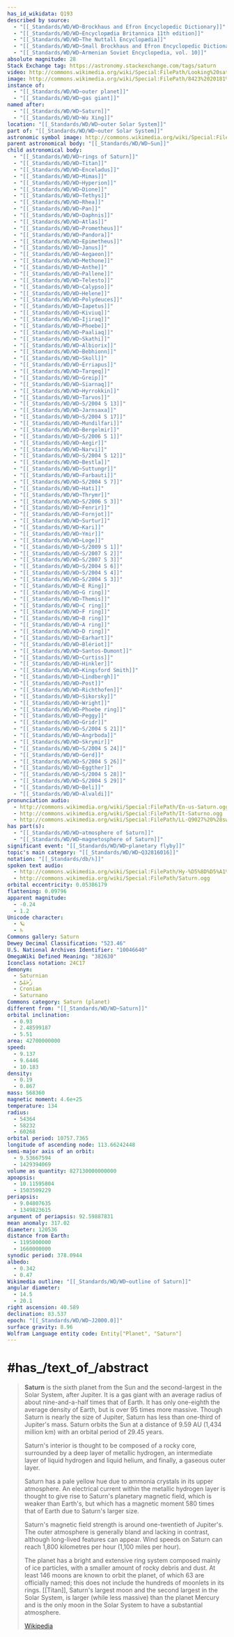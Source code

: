 ```yaml
---
has_id_wikidata: Q193
described by source:
  - "[[_Standards/WD/WD~Brockhaus and Efron Encyclopedic Dictionary]]"
  - "[[_Standards/WD/WD~Encyclopædia Britannica 11th edition]]"
  - "[[_Standards/WD/WD~The Nuttall Encyclopædia]]"
  - "[[_Standards/WD/WD~Small Brockhaus and Efron Encyclopedic Dictionary]]"
  - "[[_Standards/WD/WD~Armenian Soviet Encyclopedia, vol. 10]]"
absolute magnitude: 28
Stack Exchange tag: https://astronomy.stackexchange.com/tags/saturn
video: http://commons.wikimedia.org/wiki/Special:FilePath/Looking%20saturn%20in%20the%20eye.ogv
image: http://commons.wikimedia.org/wiki/Special:FilePath/8423%2020181%201saturn2016.jpg
instance of:
  - "[[_Standards/WD/WD~outer planet]]"
  - "[[_Standards/WD/WD~gas giant]]"
named after:
  - "[[_Standards/WD/WD~Saturn]]"
  - "[[_Standards/WD/WD~Wu Xing]]"
location: "[[_Standards/WD/WD~outer Solar System]]"
part of: "[[_Standards/WD/WD~outer Solar System]]"
astronomic symbol image: http://commons.wikimedia.org/wiki/Special:FilePath/Saturn%20symbol%20%28fixed%20width%29.svg
parent astronomical body: "[[_Standards/WD/WD~Sun]]"
child astronomical body:
  - "[[_Standards/WD/WD~rings of Saturn]]"
  - "[[_Standards/WD/WD~Titan]]"
  - "[[_Standards/WD/WD~Enceladus]]"
  - "[[_Standards/WD/WD~Mimas]]"
  - "[[_Standards/WD/WD~Hyperion]]"
  - "[[_Standards/WD/WD~Dione]]"
  - "[[_Standards/WD/WD~Tethys]]"
  - "[[_Standards/WD/WD~Rhea]]"
  - "[[_Standards/WD/WD~Pan]]"
  - "[[_Standards/WD/WD~Daphnis]]"
  - "[[_Standards/WD/WD~Atlas]]"
  - "[[_Standards/WD/WD~Prometheus]]"
  - "[[_Standards/WD/WD~Pandora]]"
  - "[[_Standards/WD/WD~Epimetheus]]"
  - "[[_Standards/WD/WD~Janus]]"
  - "[[_Standards/WD/WD~Aegaeon]]"
  - "[[_Standards/WD/WD~Methone]]"
  - "[[_Standards/WD/WD~Anthe]]"
  - "[[_Standards/WD/WD~Pallene]]"
  - "[[_Standards/WD/WD~Telesto]]"
  - "[[_Standards/WD/WD~Calypso]]"
  - "[[_Standards/WD/WD~Helene]]"
  - "[[_Standards/WD/WD~Polydeuces]]"
  - "[[_Standards/WD/WD~Iapetus]]"
  - "[[_Standards/WD/WD~Kiviuq]]"
  - "[[_Standards/WD/WD~Ijiraq]]"
  - "[[_Standards/WD/WD~Phoebe]]"
  - "[[_Standards/WD/WD~Paaliaq]]"
  - "[[_Standards/WD/WD~Skathi]]"
  - "[[_Standards/WD/WD~Albiorix]]"
  - "[[_Standards/WD/WD~Bebhionn]]"
  - "[[_Standards/WD/WD~Skoll]]"
  - "[[_Standards/WD/WD~Erriapus]]"
  - "[[_Standards/WD/WD~Tarqeq]]"
  - "[[_Standards/WD/WD~Greip]]"
  - "[[_Standards/WD/WD~Siarnaq]]"
  - "[[_Standards/WD/WD~Hyrrokkin]]"
  - "[[_Standards/WD/WD~Tarvos]]"
  - "[[_Standards/WD/WD~S/2004 S 13]]"
  - "[[_Standards/WD/WD~Jarnsaxa]]"
  - "[[_Standards/WD/WD~S/2004 S 17]]"
  - "[[_Standards/WD/WD~Mundilfari]]"
  - "[[_Standards/WD/WD~Bergelmir]]"
  - "[[_Standards/WD/WD~S/2006 S 1]]"
  - "[[_Standards/WD/WD~Aegir]]"
  - "[[_Standards/WD/WD~Narvi]]"
  - "[[_Standards/WD/WD~S/2004 S 12]]"
  - "[[_Standards/WD/WD~Bestla]]"
  - "[[_Standards/WD/WD~Suttungr]]"
  - "[[_Standards/WD/WD~Farbauti]]"
  - "[[_Standards/WD/WD~S/2004 S 7]]"
  - "[[_Standards/WD/WD~Hati]]"
  - "[[_Standards/WD/WD~Thrymr]]"
  - "[[_Standards/WD/WD~S/2006 S 3]]"
  - "[[_Standards/WD/WD~Fenrir]]"
  - "[[_Standards/WD/WD~Fornjot]]"
  - "[[_Standards/WD/WD~Surtur]]"
  - "[[_Standards/WD/WD~Kari]]"
  - "[[_Standards/WD/WD~Ymir]]"
  - "[[_Standards/WD/WD~Loge]]"
  - "[[_Standards/WD/WD~S/2009 S 1]]"
  - "[[_Standards/WD/WD~S/2007 S 2]]"
  - "[[_Standards/WD/WD~S/2007 S 3]]"
  - "[[_Standards/WD/WD~S/2004 S 6]]"
  - "[[_Standards/WD/WD~S/2004 S 4]]"
  - "[[_Standards/WD/WD~S/2004 S 3]]"
  - "[[_Standards/WD/WD~E Ring]]"
  - "[[_Standards/WD/WD~G ring]]"
  - "[[_Standards/WD/WD~Themis]]"
  - "[[_Standards/WD/WD~C ring]]"
  - "[[_Standards/WD/WD~F ring]]"
  - "[[_Standards/WD/WD~B ring]]"
  - "[[_Standards/WD/WD~A ring]]"
  - "[[_Standards/WD/WD~D ring]]"
  - "[[_Standards/WD/WD~Earhart]]"
  - "[[_Standards/WD/WD~Blériot]]"
  - "[[_Standards/WD/WD~Santos-Dumont]]"
  - "[[_Standards/WD/WD~Curtiss]]"
  - "[[_Standards/WD/WD~Hinkler]]"
  - "[[_Standards/WD/WD~Kingsford Smith]]"
  - "[[_Standards/WD/WD~Lindbergh]]"
  - "[[_Standards/WD/WD~Post]]"
  - "[[_Standards/WD/WD~Richthofen]]"
  - "[[_Standards/WD/WD~Sikorsky]]"
  - "[[_Standards/WD/WD~Wright]]"
  - "[[_Standards/WD/WD~Phoebe ring]]"
  - "[[_Standards/WD/WD~Peggy]]"
  - "[[_Standards/WD/WD~Gridr]]"
  - "[[_Standards/WD/WD~S/2004 S 21]]"
  - "[[_Standards/WD/WD~Angrboda]]"
  - "[[_Standards/WD/WD~Skrymir]]"
  - "[[_Standards/WD/WD~S/2004 S 24]]"
  - "[[_Standards/WD/WD~Gerd]]"
  - "[[_Standards/WD/WD~S/2004 S 26]]"
  - "[[_Standards/WD/WD~Eggther]]"
  - "[[_Standards/WD/WD~S/2004 S 28]]"
  - "[[_Standards/WD/WD~S/2004 S 29]]"
  - "[[_Standards/WD/WD~Beli]]"
  - "[[_Standards/WD/WD~Alvaldi]]"
pronunciation audio:
  - http://commons.wikimedia.org/wiki/Special:FilePath/En-us-Saturn.ogg
  - http://commons.wikimedia.org/wiki/Special:FilePath/It-Saturno.ogg
  - http://commons.wikimedia.org/wiki/Special:FilePath/LL-Q9027%20%28swe%29-Moonhouse-Saturnus.wav
has part(s):
  - "[[_Standards/WD/WD~atmosphere of Saturn]]"
  - "[[_Standards/WD/WD~magnetosphere of Saturn]]"
significant event: "[[_Standards/WD/WD~planetary flyby]]"
topic's main category: "[[_Standards/WD/WD~Q32816016]]"
notation: "[[_Standards/db/♄]]"
spoken text audio:
  - http://commons.wikimedia.org/wiki/Special:FilePath/Hy-%D5%8D%D5%A1%D5%BF%D5%B8%D6%82%D6%80%D5%B6%20%28Saturn%29.ogg
  - http://commons.wikimedia.org/wiki/Special:FilePath/Saturn.ogg
orbital eccentricity: 0.05386179
flattening: 0.09796
apparent magnitude:
  - -0.24
  - 1.2
Unicode character:
  - 🪐
  - ♄
Commons gallery: Saturn
Dewey Decimal Classification: "523.46"
U.S. National Archives Identifier: "10046640"
OmegaWiki Defined Meaning: "382630"
Iconclass notation: 24C17
demonym:
  - Saturnian
  - زُحَلِيٌّ
  - Cronian
  - Saturnano
Commons category: Saturn (planet)
different from: "[[_Standards/WD/WD~Saturn]]"
orbital inclination:
  - 0.93
  - 2.48599187
  - 5.51
area: 42700000000
speed:
  - 9.137
  - 9.6446
  - 10.183
density:
  - 0.19
  - 0.867
mass: 568360
magnetic moment: 4.6e+25
temperature: 134
radius:
  - 54364
  - 58232
  - 60268
orbital period: 10757.7365
longitude of ascending node: 113.66242448
semi-major axis of an orbit:
  - 9.53667594
  - 1429394069
volume as quantity: 827130000000000
apoapsis:
  - 10.11595804
  - 1503509229
periapsis:
  - 9.04807635
  - 1349823615
argument of periapsis: 92.59887831
mean anomaly: 317.02
diameter: 120536
distance from Earth:
  - 1195000000
  - 1660000000
synodic period: 378.0944
albedo:
  - 0.342
  - 0.47
Wikimedia outline: "[[_Standards/WD/WD~outline of Saturn]]"
angular diameter:
  - 14.5
  - 20.1
right ascension: 40.589
declination: 83.537
epoch: "[[_Standards/WD/WD~J2000.0]]"
surface gravity: 8.96
Wolfram Language entity code: Entity["Planet", "Saturn"]
---
```


# #has_/text_of_/abstract 

> **Saturn** is the sixth planet from the Sun and the second-largest in the Solar System, after Jupiter. 
> It is a gas giant with an average radius of about nine-and-a-half times that of Earth. 
> It has only one-eighth the average density of Earth, but is over 95 times more massive.
>  Though Saturn is nearly the size of Jupiter, Saturn has less than one-third of Jupiter's mass. 
>  Saturn orbits the Sun at a distance of 9.59 AU (1,434 million km) 
>  with an orbital period of 29.45 years.
>
> Saturn's interior is thought to be composed of a rocky core, 
> surrounded by a deep layer of metallic hydrogen, an intermediate layer of liquid hydrogen 
> and liquid helium, and finally, a gaseous outer layer. 
> 
> Saturn has a pale yellow hue due to ammonia crystals in its upper atmosphere. 
> An electrical current within the metallic hydrogen layer is thought to 
> give rise to Saturn's planetary magnetic field, which is weaker than Earth's, 
> but which has a magnetic moment 580 times that of Earth due to Saturn's larger size. 
> 
> Saturn's magnetic field strength is around one-twentieth of Jupiter's. 
> The outer atmosphere is generally bland and lacking in contrast, 
> although long-lived features can appear. 
> Wind speeds on Saturn can reach 1,800 kilometres per hour (1,100 miles per hour).
>
> The planet has a bright and extensive ring system composed mainly of ice particles, 
> with a smaller amount of rocky debris and dust. 
> At least 146 moons are known to orbit the planet, of which 63 are officially named; 
> this does not include the hundreds of moonlets in its rings. 
> [[Titan]], Saturn's largest moon and the second largest in the Solar System, 
> is larger (while less massive) than the planet Mercury 
> and is the only moon in the Solar System to have a substantial atmosphere.
>
> [Wikipedia](https://en.wikipedia.org/wiki/Saturn)



